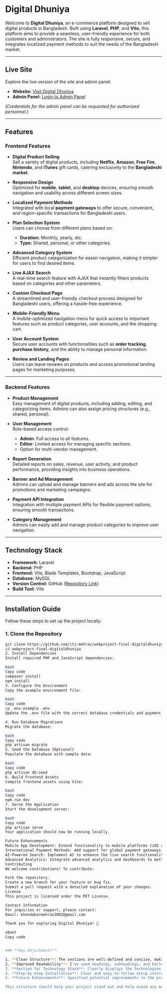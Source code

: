 # Digital Dhuniya

Welcome to **Digital Dhuniya**, an e-commerce platform designed to sell digital products in Bangladesh. Built using **Laravel**, **PHP**, and **Vite**, this platform aims to provide a seamless, user-friendly experience for both customers and administrators. The site is fully responsive, secure, and integrates localized payment methods to suit the needs of the Bangladeshi market.

---

## **Live Site**

Explore the live version of the site and admin panel:

- **Website:** [Visit Digital Dhuniya](https://khondokar-mehraz.xyz/)
- **Admin Panel:** [Login to Admin Panel](https://khondokar-mehraz.xyz/admin/login)

(*Credentials for the admin panel can be requested for authorized personnel.*)

---

## **Features**

### **Frontend Features**

- **Digital Product Selling**  
  Sell a variety of digital products, including **Netflix**, **Amazon**, **Free Fire**, **Nintendo**, and **iTunes** gift cards, catering exclusively to the **Bangladeshi market**.

- **Responsive Design**  
  Optimized for **mobile**, **tablet**, and **desktop** devices, ensuring smooth navigation and usability across different screen sizes.

- **Localized Payment Methods**  
  Integrated with local **payment gateways** to offer secure, convenient, and region-specific transactions for Bangladeshi users.

- **Plan Selection System**  
  Users can choose from different plans based on:
  - **Duration:** Monthly, yearly, etc.
  - **Type:** Shared, personal, or other categories.

- **Advanced Category System**  
  Efficient product categorization for easier navigation, making it simpler for users to find desired items.

- **Live AJAX Search**  
  A real-time search feature with AJAX that instantly filters products based on categories and other parameters.

- **Custom Checkout Page**  
  A streamlined and user-friendly checkout process designed for Bangladeshi users, offering a hassle-free experience.

- **Mobile-Friendly Menu**  
  A mobile-optimized navigation menu for quick access to important features such as product categories, user accounts, and the shopping cart.

- **User Account System**  
  Secure user accounts with functionalities such as **order tracking**, **purchase history**, and the ability to manage personal information.

- **Review and Landing Pages**  
  Users can leave reviews on products and access promotional landing pages for marketing purposes.

---

### **Backend Features**

- **Product Management**  
  Easy management of digital products, including adding, editing, and categorizing items. Admins can also assign pricing structures (e.g., shared, personal).

- **User Management**  
  Role-based access control:
  - **Admin**: Full access to all features.
  - **Editor**: Limited access for managing specific sections.
  - Option for multi-vendor management.

- **Report Generation**  
  Detailed reports on sales, revenue, user activity, and product performance, providing insights into business operations.

- **Banner and Ad Management**  
  Admins can upload and manage banners and ads across the site for promotions and marketing campaigns.

- **Payment API Integration**  
  Integration with multiple payment APIs for flexible payment options, ensuring smooth transactions.

- **Category Management**  
  Admins can easily add and manage product categories to improve user navigation.

---

## **Technology Stack**

- **Framework:** Laravel  
- **Backend:** PHP  
- **Frontend:** Vite, Blade Templates, Bootstrap, JavaScript  
- **Database:** MySQL  
- **Version Control:** GitHub ([Repository Link](https://github.com/itz-mehraz/webproject-final-digitaldhuniya))  
- **Build Tool:** Vite

---

## **Installation Guide**

Follow these steps to set up the project locally:

### 1. Clone the Repository

```bash
git clone https://github.com/itz-mehraz/webproject-final-digitaldhuniya.git
cd webproject-final-digitaldhuniya
2. Install Dependencies
Install required PHP and JavaScript dependencies:

bash
Copy code
composer install
npm install
3. Configure the Environment
Copy the example environment file:

bash
Copy code
cp .env.example .env
Update the .env file with the correct database credentials and payment API keys.

4. Run Database Migrations
Migrate the database:

bash
Copy code
php artisan migrate
5. Seed the Database (Optional)
Populate the database with sample data:

bash
Copy code
php artisan db:seed
6. Build Frontend Assets
Compile frontend assets using Vite:

bash
Copy code
npm run dev
7. Serve the Application
Start the development server:

bash
Copy code
php artisan serve
Your application should now be running locally.

Future Enhancements
Mobile App Development: Extend functionality to mobile platforms (iOS and Android).
International Payment Methods: Add support for global payment gateways such as PayPal, Stripe, etc.
AI-Powered Search: Implement AI to enhance the live search functionality and product recommendations.
Advanced Analytics: Integrate advanced analytics and dashboards to better understand user behavior and optimize marketing efforts.
Contributing
We welcome contributions! To contribute:

Fork the repository.
Create a new branch for your feature or bug fix.
Submit a pull request with a detailed explanation of your changes.
License
This project is licensed under the MIT License.

Contact Information
For inquiries or support, please contact:
Email: khondokarmehraz2002@gmail.com

Thank you for exploring Digital Dhuniya! 🌟

vbnet
Copy code


### **Key Adjustments**:

1. **Clean Structure**: The sections are well-defined and concise, making it easier for the reader to navigate.
2. **Improved Readability**: I've used headings, subheadings, and bullet points to make the document easy to read.
3. **Section for Technology Stack**: Clearly displays the technologies used in the project.
4. **Step-by-Step Installation**: Clear and easy-to-follow setup instructions for running the project locally.
5. **Future Enhancements**: Specified potential improvements to the project, showing that you have thought about its future scalability.

This structure should help your project stand out and help avoid any markdown deductions for presentation. Let me know if you'd like to refine any further!
